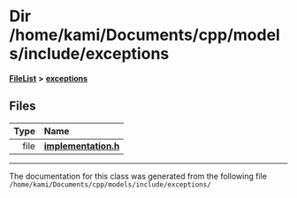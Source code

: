

# Dir /home/kami/Documents/cpp/models/include/exceptions



[**FileList**](files.md) **>** [**exceptions**](dir_06ec884a0825782b323e4577406ae7aa.md)












## Files

| Type | Name |
| ---: | :--- |
| file | [**implementation.h**](implementation_8h.md) <br> |



























































------------------------------
The documentation for this class was generated from the following file `/home/kami/Documents/cpp/models/include/exceptions/`

